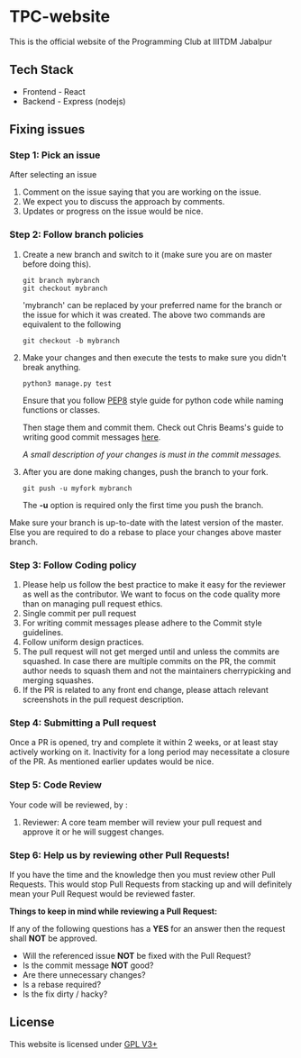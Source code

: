 # TPC-website

This is the official website of the Programming Club at IIITDM Jabalpur

## Tech Stack

- Frontend - React
- Backend - Express (nodejs)

## Fixing issues

### Step 1: Pick an issue

After selecting an issue

1. Comment on the issue saying that you are working on the issue.
2. We expect you to discuss the approach by comments.
3. Updates or progress on the issue would be nice.

### Step 2: Follow branch policies

1. Create a new branch and switch to it (make sure you are on master before doing this).

   ```
   git branch mybranch
   git checkout mybranch
   ```

   'mybranch' can be replaced by your preferred name for the branch or the issue for which it was created.
   The above two commands are equivalent to the following

   ```
   git checkout -b mybranch
   ```

2. Make your changes and then execute the tests to make sure you didn't break anything.

   ```
   python3 manage.py test
   ```

   Ensure that you follow [PEP8](https://www.python.org/dev/peps/pep-0008/#descriptive-naming-styles) style guide for python code while naming functions or classes.

   Then stage them and commit them.
   Check out Chris Beams's guide to writing good commit messages [here](https://chris.beams.io/posts/git-commit/).

   _A small description of your changes is must in the commit messages._

3. After you are done making changes, push the branch to your fork.
   ```
   git push -u myfork mybranch
   ```
   The **-u** option is required only the first time you push the branch.

Make sure your branch is up-to-date with the latest version of the master. Else you are required to do a rebase to place your changes above master branch.

### Step 3: Follow Coding policy

1.  Please help us follow the best practice to make it easy for the reviewer as well as the contributor. We want to focus on the code quality more than on managing pull request ethics.
2.  Single commit per pull request
3.  For writing commit messages please adhere to the Commit style guidelines.
4.  Follow uniform design practices.
5.  The pull request will not get merged until and unless the commits are squashed. In case there are multiple commits on the PR, the commit author needs to squash them and not the maintainers cherrypicking and merging squashes.
6.  If the PR is related to any front end change, please attach relevant screenshots in the pull request description.

### Step 4: Submitting a Pull request

Once a PR is opened, try and complete it within 2 weeks, or at least stay actively working on it. Inactivity for a long period may necessitate a closure of the PR. As mentioned earlier updates would be nice.

### Step 5: Code Review

Your code will be reviewed, by :

1. Reviewer: A core team member will review your pull request and approve it or he will suggest changes.

### Step 6: Help us by reviewing other Pull Requests!

If you have the time and the knowledge then you must review other Pull Requests. This would stop Pull Requests from stacking up and will definitely mean your Pull Request would be reviewed faster.

**Things to keep in mind while reviewing a Pull Request:**

If any of the following questions has a **YES** for an answer then the request shall **NOT** be approved.

- Will the referenced issue **NOT** be fixed with the Pull Request?
- Is the commit message **NOT** good?
- Are there unnecessary changes?
- Is a rebase required?
- Is the fix dirty / hacky?

## License

This website is licensed under [GPL V3+](https://www.gnu.org/licenses/gpl-3.0.fr.html)
